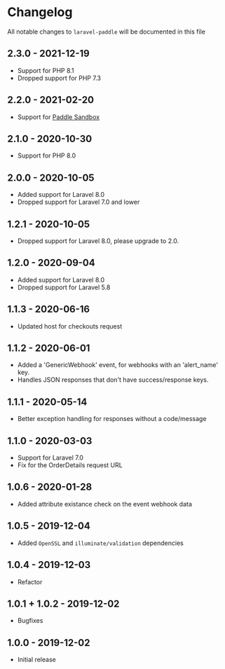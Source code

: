 # Changelog

All notable changes to `laravel-paddle` will be documented in this file

## 2.3.0 - 2021-12-19

- Support for PHP 8.1
- Dropped support for PHP 7.3

## 2.2.0 - 2021-02-20

- Support for [Paddle Sandbox](https://developer.paddle.com/getting-started/sandbox)

## 2.1.0 - 2020-10-30

- Support for PHP 8.0

## 2.0.0 - 2020-10-05

- Added support for Laravel 8.0
- Dropped support for Laravel 7.0 and lower

## 1.2.1 - 2020-10-05

- Dropped support for Laravel 8.0, please upgrade to 2.0.

## 1.2.0 - 2020-09-04

- Added support for Laravel 8.0
- Dropped support for Laravel 5.8

## 1.1.3 - 2020-06-16

- Updated host for checkouts request

## 1.1.2 - 2020-06-01

- Added a 'GenericWebhook' event, for webhooks with an 'alert_name' key.
- Handles JSON responses that don't have success/response keys.

## 1.1.1 - 2020-05-14

- Better exception handling for responses without a code/message

## 1.1.0 - 2020-03-03

- Support for Laravel 7.0
- Fix for the OrderDetails request URL

## 1.0.6 - 2020-01-28

- Added attribute existance check on the event webhook data

## 1.0.5 - 2019-12-04

- Added `OpenSSL` and `illuminate/validation` dependencies

## 1.0.4 - 2019-12-03

- Refactor

## 1.0.1 + 1.0.2 - 2019-12-02

- Bugfixes

## 1.0.0 - 2019-12-02

- Initial release

